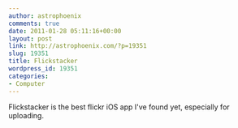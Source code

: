 ```yaml
---
author: astrophoenix
comments: true
date: 2011-01-28 05:11:16+00:00
layout: post
link: http://astrophoenix.com/?p=19351
slug: 19351
title: Flickstacker
wordpress_id: 19351
categories:
- Computer
---
```


Flickstacker is the best flickr iOS app I've found yet, especially for uploading.

